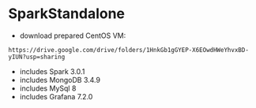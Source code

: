 # SparkStandalone
* download prepared CentOS VM:

```
https://drive.google.com/drive/folders/1HnkGb1gGYEP-X6EOwdHWeYhvxBD-yIUN?usp=sharing
```

* includes Spark 3.0.1
* includes MongoDB 3.4.9
* includes MySql 8
* includes Grafana 7.2.0
